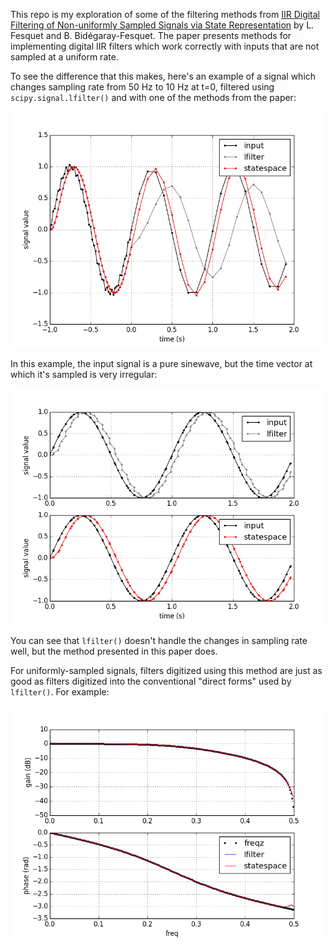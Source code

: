 This repo is my exploration of some of the filtering methods from [IIR Digital Filtering of Non-uniformly Sampled Signals via State Representation](https://pdfs.semanticscholar.org/5078/0671847de20969fa653b689d0ce5ea05d0af.pdf) by L. Fesquet and B. Bidégaray-Fesquet. The
paper presents methods for implementing digital IIR filters which work correctly with inputs that are not sampled at a
uniform rate.

To see the difference that this makes, here's an example of a signal which changes sampling rate from 50 Hz to 10 Hz at
t=0, filtered using `scipy.signal.lfilter()` and with one of the methods from the paper:

![filter-example](plots/example-timedomain-noisy-signal.png)

In this example, the input signal is a pure sinewave, but the time vector at which it's sampled is very irregular:

![filter-example](plots/example-timedomain-noisy-timevector.png)

You can see that `lfilter()` doesn't handle the changes in sampling rate well, but the method presented in this paper
does.

For uniformly-sampled signals, filters digitized using this method are just as good as filters digitized into the
conventional "direct forms" used by `lfilter()`. For example:

![freq-response](plots/lowpass-response.png)

